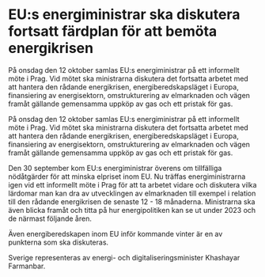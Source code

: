 # EU:s energiministrar ska diskutera fortsatt färdplan för att bemöta energikrisen

På onsdag den 12 oktober samlas EU:s energiministrar på ett informellt möte i Prag. Vid mötet ska ministrarna diskutera det fortsatta arbetet med att hantera den rådande energikrisen, energiberedskapsläget i Europa, finansiering av energisektorn, omstrukturering av elmarknaden och vägen framåt gällande gemensamma uppköp av gas och ett pristak för gas.

På onsdag den 12 oktober samlas EU:s energiministrar på ett informellt möte i Prag. Vid mötet ska ministrarna diskutera det fortsatta arbetet med att hantera den rådande energikrisen, energiberedskapsläget i Europa, finansiering av energisektorn, omstrukturering av elmarknaden och vägen framåt gällande gemensamma uppköp av gas och ett pristak för gas.

Den 30 september kom EU:s energiministrar överens om tillfälliga nödåtgärder för att minska elpriset inom EU. Nu träffas energiministrarna igen vid ett informellt möte i Prag för att ta arbetet vidare och diskutera vilka lärdomar man kan dra av utvecklingen av elmarknaden till exempel i relation till den rådande energikrisen de senaste 12 - 18 månaderna. Ministrarna ska även blicka framåt och titta på hur energipolitiken kan se ut under 2023 och de närmast följande åren.

Även energiberedskapen inom EU inför kommande vinter är en av punkterna som ska diskuteras.

Sverige representeras av energi- och digitaliseringsminister Khashayar Farmanbar.
